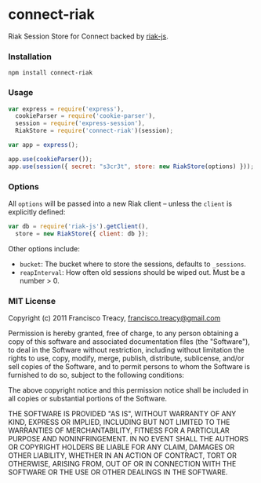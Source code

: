 # connect-riak

Riak Session Store for Connect backed by [riak-js](https://github.com/frank06/riak-js).

### Installation

    npm install connect-riak

### Usage

``` js
var express = require('express'),
  cookieParser = require('cookie-parser'),
  session = require('express-session'),
  RiakStore = require('connect-riak')(session);

var app = express();

app.use(cookieParser());
app.use(session({ secret: "s3cr3t", store: new RiakStore(options) }));

```

### Options

All `options` will be passed into a new Riak client – unless the `client` is explicitly defined:

``` js
var db = require('riak-js').getClient(),
  store = new RiakStore({ client: db });
```

Other options include:

 - `bucket`: The bucket where to store the sessions, defaults to `_sessions`.
 - `reapInterval`: How often old sessions should be wiped out. Must be a number > 0.

### MIT License

Copyright (c) 2011 Francisco Treacy, <francisco.treacy@gmail.com>

Permission is hereby granted, free of charge, to any person obtaining
a copy of this software and associated documentation files (the
"Software"), to deal in the Software without restriction, including
without limitation the rights to use, copy, modify, merge, publish,
distribute, sublicense, and/or sell copies of the Software, and to
permit persons to whom the Software is furnished to do so, subject to
the following conditions:

The above copyright notice and this permission notice shall be
included in all copies or substantial portions of the Software.

THE SOFTWARE IS PROVIDED "AS IS", WITHOUT WARRANTY OF ANY KIND,
EXPRESS OR IMPLIED, INCLUDING BUT NOT LIMITED TO THE WARRANTIES OF
MERCHANTABILITY, FITNESS FOR A PARTICULAR PURPOSE AND
NONINFRINGEMENT. IN NO EVENT SHALL THE AUTHORS OR COPYRIGHT HOLDERS BE
LIABLE FOR ANY CLAIM, DAMAGES OR OTHER LIABILITY, WHETHER IN AN ACTION
OF CONTRACT, TORT OR OTHERWISE, ARISING FROM, OUT OF OR IN CONNECTION
WITH THE SOFTWARE OR THE USE OR OTHER DEALINGS IN THE SOFTWARE.
